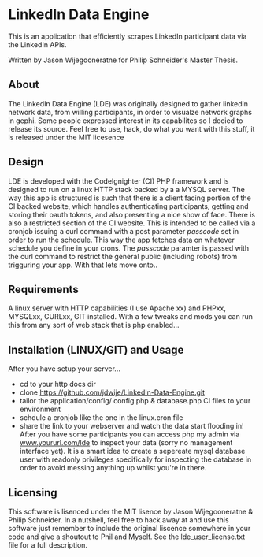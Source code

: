 # LinkedIn Data Engine 
This is an application that efficiently scrapes LinkedIn participant data via the LinkedIn APIs.

Written by Jason Wijegooneratne for Philip Schneider's Master Thesis. 

## About
The LinkedIn Data Engine (LDE) was originally designed to gather linkedin network data, from willing participants, in order to visualze network graphs in gephi. Some people expressed interest in its capabilites so I decied to release its source. Feel free to use, hack, do what you want with this stuff, it is released under the MIT licesence

## Design
LDE is developed with the CodeIgnighter (CI) PHP framework and is designed to run on a linux HTTP stack backed by a a MYSQL server. The way this app is structured is such that there is a client facing portion of the CI backed website, which handles authenticating participants, getting and storing their oauth tokens, and also presenting a nice show of face. There is also a restricted section of the CI website. This is intended to be called via a cronjob issuing a curl command with a post parameter *passcode* set in order to run the schedule. This way the app fetches data on whatever schedule you define in your crons. The *passcode* paramter is passed with the curl command to restrict the general public (including robots) from trigguring your app. With that lets move onto..

## Requirements
A linux server with HTTP capabilities (I use Apache xx) and PHPxx, MYSQLxx, CURLxx, GIT installed.
With a few tweaks and mods you can run this from any sort of web stack that is php enabled...

## Installation (LINUX/GIT) and Usage
After you have setup your server...
* cd to your http docs dir
* clone https://github.com/jdwije/LinkedIn-Data-Engine.git
* tailor the application/config/ config.php & database.php CI files to your environment
* schdule a cronjob like the one in the linux.cron file
* share the link to your webserver and watch the data start flooding in!
After you have some participants you can access php my admin via www.yoururl.com/lde to inspect your data (sorry no management interface yet). It is a smart idea to create a sepereate mysql database user with readonly privileges specifically for inspecting the database in order to avoid messing anything up whilst you're in there. 

## Licensing
This software is lisenced under the MIT lisence by Jason Wijegooneratne & Philip Schneider. In a nutshell, feel free to hack away at and use this software just remember to include the original liscence somewhere in your code and give a shoutout to Phil and Myself. See the lde_user_license.txt file for a full description.







